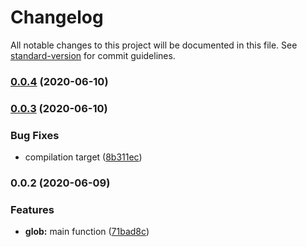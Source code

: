 # Changelog

All notable changes to this project will be documented in this file. See [standard-version](https://github.com/conventional-changelog/standard-version) for commit guidelines.

### [0.0.4](https://github.com/vladborsh/imports-sanitize/compare/v0.0.3...v0.0.4) (2020-06-10)

### [0.0.3](https://github.com/vladborsh/imports-sanitize/compare/v0.0.2...v0.0.3) (2020-06-10)


### Bug Fixes

* compilation target ([8b311ec](https://github.com/vladborsh/imports-sanitize/commit/8b311ec8d39c5fc910c515ddb0997422d318ee3d))

### 0.0.2 (2020-06-09)


### Features

* **glob:** main function ([71bad8c](https://github.com/vladborsh/imports-sanitize/commit/71bad8ce7ea5a979a4efcca188f80994da9cd8ef))
